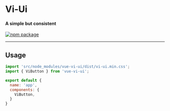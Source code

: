 # Vi-Ui
#### A simple but consistent

[![npm package](https://nodei.co/npm/vue-vi-ui.png?downloads=true&downloadRank=true&stars=true)](https://nodei.co/npm/vue-vi-ui/)

---

## Usage
```js
import 'src/node_modules/vue-vi-ui/dist/vi-ui.min.css';
import { ViButton } from 'vue-vi-ui';

export default {
  name: 'app',
  components: {
    ViButton,
  }
}
```

